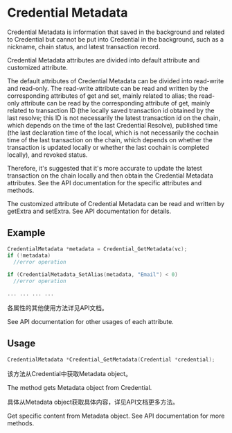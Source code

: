 # Credential Metadata

Credential Metadata is information that saved in the background and related to Credential but cannot be put into Credential in the background, such as a nickname, chain status, and latest transaction record.

Credential Metadata attributes are divided into default attribute and customized attribute.

The default attributes of Credential Metadata can be divided into read-write and read-only. The read-write attribute can be read and written by the corresponding attributes of get and set, mainly related to alias; the read-only attribute can be read by the corresponding attribute of get, mainly related to transaction ID (the locally saved transaction id obtained by the last resolve; this ID is not necessarily the latest transaction id on the chain, which depends on the time of the last Credential Resolve), published time (the last declaration time of the local, which is not necessarily the cochain time of the last transaction on the chain, which depends on whether the transaction is updated locally or whether the last cochain is completed locally), and revoked status.&#x20;

Therefore, it's suggested that it's more accurate to update the latest transaction on the chain locally and then obtain the Credential Metadata attributes. See the API documentation for the specific attributes and methods.

The customized attribute of Credential Metadata can be read and written by getExtra and setExtra. See API documentation for details.

## Example

```c
CredentialMetadata *metadata = Credential_GetMetadata(vc);
if (!metadata)
  //error operation
  
if (CredentialMetadata_SetAlias(metadata, "Email") < 0)
  //error operation

... ... ... ...
```

各属性的其他使用方法详见API文档。

See API documentation for other usages of each attribute.

## Usage

```c
CredentialMetadata *Credential_GetMetadata(Credential *credential);
```

该方法从Credential中获取Metadata object。

The method gets Metadata object from Credential.

具体从Metadata object获取具体内容，详见API文档更多方法。

Get specific content from Metadata object. See API documentation for more methods.
